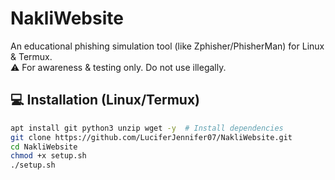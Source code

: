 # NakliWebsite
An educational phishing simulation tool (like Zphisher/PhisherMan) for Linux & Termux.  
⚠️ For awareness & testing only. Do not use illegally.

## 💻 Installation (Linux/Termux)

```bash
apt install git python3 unzip wget -y  # Install dependencies
git clone https://github.com/LuciferJennifer07/NakliWebsite.git
cd NakliWebsite
chmod +x setup.sh
./setup.sh
